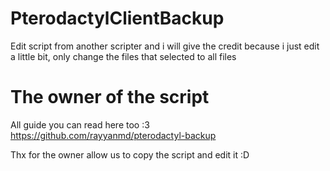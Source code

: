 # PterodactylClientBackup
Edit script from another scripter and i will give the credit because i just edit a little bit, only change the files that selected to all files

# The owner of the script
All guide you can read here too :3
https://github.com/rayyanmd/pterodactyl-backup

Thx for the owner allow us to copy the script and edit it :D
